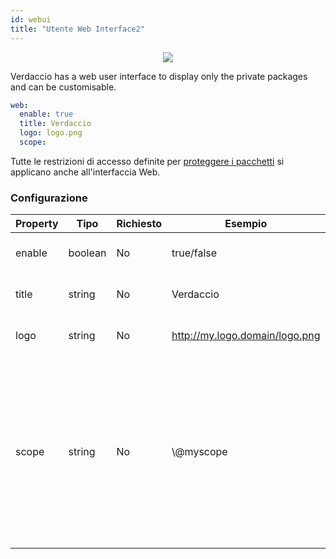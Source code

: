 ```yaml
---
id: webui
title: "Utente Web Interface2"
---
```



<p align="center"><img src="https://github.com/verdaccio/verdaccio/blob/master/assets/gif/verdaccio_big_30.gif?raw=true"></p>

Verdaccio has a web user interface to display only the private packages and can be customisable.

```yaml
web:
  enable: true
  title: Verdaccio
  logo: logo.png
  scope:
```

Tutte le restrizioni di accesso definite per [proteggere i pacchetti](protect-your-dependencies.md) si applicano anche all'interfaccia Web.

### Configurazione

| Property | Tipo    | Richiesto | Esempio                        | Supporto | Descrizione                                                                                                                                          |
| -------- | ------- | --------- | ------------------------------ | -------- | ---------------------------------------------------------------------------------------------------------------------------------------------------- |
| enable   | boolean | No        | true/false                     | all      | abilita l'interfaccia web                                                                                                                            |
| title    | string  | No        | Verdaccio                      | all      | Descrizione del titolo HTML                                                                                                                          |
| logo     | string  | No        | http://my.logo.domain/logo.png | all      | un URI in cui si trova il logo                                                                                                                       |
| scope    | string  | No        | \\@myscope                   | all      | If you're using this registry for a specific module scope, specify that scope to set it in the webui instructions header (note: escape @ with \\@) |